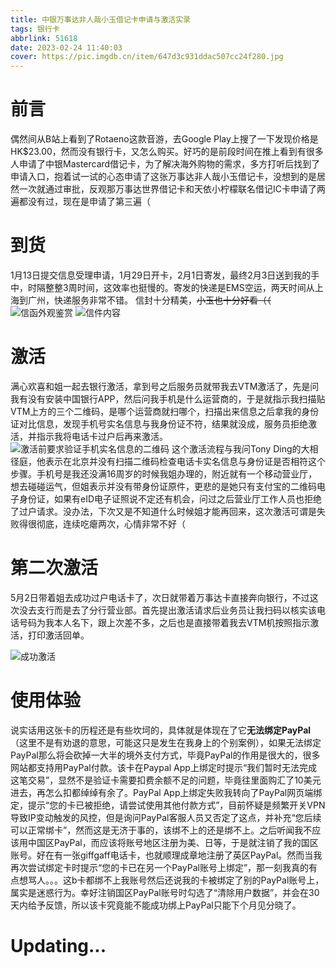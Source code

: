 ```yaml
---
title: 中银万事达非人哉小玉借记卡申请与激活实录
tags: 银行卡
abbrlink: 51618
date: 2023-02-24 11:40:03
cover: https://pic.imgdb.cn/item/647d3c931ddac507cc24f280.jpg
---
```

# 前言
偶然间从B站上看到了Rotaeno这款音游，去Google Play上搜了一下发现价格是HK$23.00，然而没有银行卡，又怎么购买。好巧的是前段时间在推上看到有很多人申请了中银Mastercard借记卡，为了解决海外购物的需求，多方打听后找到了申请入口，抱着试一试的心态申请了这张万事达非人哉小玉借记卡，没想到的是居然一次就通过审批，反观那万事达世界借记卡和天依小柠檬联名借记IC卡申请了两遍都没有过，现在是申请了第三遍（

# 到货
1月13日提交信息受理申请，1月29日开卡，2月1日寄发，最终2月3日送到我的手中，时隔整整3周时间，这效率也挺慢的。寄发的快递是EMS空运，两天时间从上海到广州，快递服务非常不错。
信封十分精美，~~小玉也十分好看（（~~
![信函外观鉴赏](https://pic.imgdb.cn/item/647d3d2c1ddac507cc261389.jpg)
![信件内容](https://pic.imgdb.cn/item/647d3caa1ddac507cc251dd2.jpg)

# 激活
满心欢喜和姐一起去银行激活，拿到号之后服务员就带我去VTM激活了，先是问我有没有安装中国银行APP，然后问我手机是什么运营商的，于是就指示我扫描贴VTM上方的三个二维码，是哪个运营商就扫哪个，扫描出来信息之后拿我的身份证对比信息，发现手机号实名信息与我身份证不符，结果就没成，服务员拒绝激活，并指示我将电话卡过户后再来激活。
![激活前要求验证手机实名信息的二维码](https://pic.imgdb.cn/item/647dd37c1ddac507cc030475.jpg)
这个激活流程与我问Tony Ding的大相径庭，他表示在北京并没有扫描二维码检查电话卡实名信息与身份证是否相符这个步骤。手机号是我还没满16周岁的时候我姐办理的，附近就有一个移动营业厅，想去碰碰运气，但姐表示并没有带身份证原件，更悲的是她只有支付宝的二维码电子身份证，如果有eID电子证照说不定还有机会，问过之后营业厅工作人员也拒绝了过户请求。没办法，下次又是不知道什么时候姐才能再回来，这次激活可谓是失败得很彻底，连续吃瘪两次，心情非常不好（

# 第二次激活
5月2日带着姐去成功过户电话卡了，次日就带着万事达卡直接奔向银行，不过这次没去支行而是去了分行营业部。首先提出激活请求后业务员让我扫码以核实该电话号码为我本人名下，跟上次差不多，之后也是直接带着我去VTM机按照指示激活，打印激活回单。

![成功激活](https://pic.imgdb.cn/item/647dd3031ddac507cc0213ad.jpg)

# 使用体验
说实话用这张卡的历程还是有些坎坷的，具体就是体现在了它**无法绑定PayPal**（这里不是有劝退的意思，可能这只是发生在我身上的个别案例），如果无法绑定PayPal那么将会砍掉一大半的境外支付方式，毕竟PayPal的作用是很大的，很多网站都支持用PayPal付款。该卡在Paypal App上绑定时提示“我们暂时无法完成这笔交易”，显然不是验证卡需要扣费余额不足的问题，毕竟往里面购汇了10美元进去，再怎么扣都绰绰有余了。PayPal App上绑定失败我转向了PayPal网页端绑定，提示“您的卡已被拒绝，请尝试使用其他付款方式”，目前怀疑是频繁开关VPN导致IP变动触发的风控，但是询问PayPal客服人员又否定了这点，并补充“您后续可以正常绑卡”，然而这是无济于事的，该绑不上的还是绑不上。之后听闻我不应该用中国区PayPal，而应该将账号地区注册为美、日等，于是就注销了我的国区账号。好在有一张giffgaff电话卡，也就顺理成章地注册了英区PayPal。然而当我再次尝试绑定卡时提示“您的卡已在另一个PayPal账号上绑定”，那一刻我真的有点想骂人。。。这b卡都绑不上我账号然后还说我的卡被绑定了别的PayPal账号上，属实是迷惑行为。幸好注销国区PayPal账号时勾选了“清除用户数据”，并会在30天内给予反馈，所以该卡究竟能不能成功绑上PayPal只能下个月见分晓了。

# Updating...